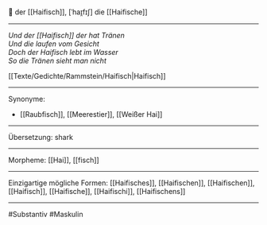 🔵 der [[Haifisch]], [ˈhaɪ̯fɪʃ]
die [[Haifische]]

---

_Und der [[Haifisch]] der hat Tränen_  
_Und die laufen vom Gesicht_  
_Doch der Haifisch lebt im Wasser_  
_So die Tränen sieht man nicht_

[[Texte/Gedichte/Rammstein/Haifisch|Haifisch]]

---

Synonyme:

- [[Raubfisch]], [[Meerestier]], [[Weißer Hai]]

---

Übersetzung: shark

---

Morpheme:
[[Hai]], [[fisch]]

---

Einzigartige mögliche Formen: [[Haifisches]], [[Haifischen]], [[Haifischen]], [[Haifisch]], [[Haifische]], [[Haifischi]], [[Haifischens]]

---

#Substantiv #Maskulin
